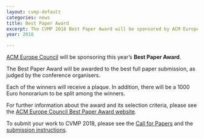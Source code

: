 ```yaml
---
layout: cvmp-default
categories: news
title: Best Paper Award
excerpt: The CVMP 2018 Best Paper Award will be sponsored by ACM Europe Council.
year: 2018

---
```


[ACM Europe Council](http://europe.acm.org/) will be sponsoring this year’s __Best Paper Award__.

The Best Paper Award will be awarded to the best full paper submission, as judged by the conference organisers.

Each of the winners will receive a plaque.
In addition, there will be a 1000 Euro honorarium to be split among the winners.

For further information about the award and its selection criteria, please see the [ACM Europe Council Best Paper Award website](http://europe.acm.org/best-paper-awards-conferences.html).

To submit your work to CVMP 2018, please see the [Call for Papers]({{site.baseurl}}/2018/call-for-papers/) and the [submission instructions]({{site.baseurl}}/2018/submission-instructions/).
